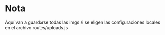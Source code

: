 # Nota
Aquí van a guardarse todas las imgs si se eligen las configuraciones locales en el archivo routes/uploads.js